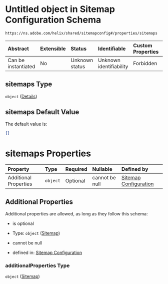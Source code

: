 # Untitled object in Sitemap Configuration Schema

```txt
https://ns.adobe.com/helix/shared/sitemapconfig#/properties/sitemaps
```



| Abstract            | Extensible | Status         | Identifiable            | Custom Properties | Additional Properties | Access Restrictions | Defined In                                                                      |
| :------------------ | :--------- | :------------- | :---------------------- | :---------------- | :-------------------- | :------------------ | :------------------------------------------------------------------------------ |
| Can be instantiated | No         | Unknown status | Unknown identifiability | Forbidden         | Allowed               | none                | [sitemapconfig.schema.json\*](sitemapconfig.schema.json "open original schema") |

## sitemaps Type

`object` ([Details](sitemapconfig-properties-sitemaps.md))

## sitemaps Default Value

The default value is:

```json
{}
```

# sitemaps Properties

| Property              | Type     | Required | Nullable       | Defined by                                                                                                                                                  |
| :-------------------- | :------- | :------- | :------------- | :---------------------------------------------------------------------------------------------------------------------------------------------------------- |
| Additional Properties | `object` | Optional | cannot be null | [Sitemap Configuration](sitemapconfig-properties-sitemaps-sitemap.md "https://ns.adobe.com/helix/shared/sitemap#/properties/sitemaps/additionalProperties") |

## Additional Properties

Additional properties are allowed, as long as they follow this schema:



*   is optional

*   Type: `object` ([Sitemap](sitemapconfig-properties-sitemaps-sitemap.md))

*   cannot be null

*   defined in: [Sitemap Configuration](sitemapconfig-properties-sitemaps-sitemap.md "https://ns.adobe.com/helix/shared/sitemap#/properties/sitemaps/additionalProperties")

### additionalProperties Type

`object` ([Sitemap](sitemapconfig-properties-sitemaps-sitemap.md))
